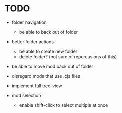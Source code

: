 # TODO

* folder navigation
  * be able to back out of folder

* better folder actions
  * be able to create new folder
  * delete folder? (not sure of repurcusions of this)

* be able to move mod back out of folder

* disregard mods that use .cjs files

* implement full tree-view

* mod selection
  * enable shift-click to select multiple at once

